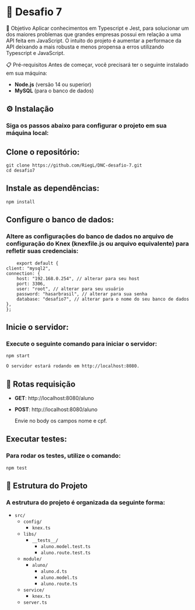 # 🎉 Desafio 7

🎯 Objetivo
Aplicar conhecimentos em Typescript e Jest, para solucionar um dos maiores problemas que grandes empresas possui em relação a uma API feita em JavaScript. O intuito do projeto é aumentar a performace da API deixando a mais robusta e menos propensa a erros utilizando Typescript e JavaScript.

📋 Pré-requisitos
Antes de começar, você precisará ter o seguinte instalado em sua máquina:

- **Node.js** (versão 14 ou superior)
- **MySQL** (para o banco de dados)

## ⚙️ Instalação

### Siga os passos abaixo para configurar o projeto em sua máquina local:

## Clone o repositório:

    git clone https://github.com/RiegL/DNC-desafio-7.git
    cd desafio7

## Instale as dependências:

    npm install

## Configure o banco de dados:

### Altere as configurações do banco de dados no arquivo de configuração do Knex (knexfile.js ou arquivo equivalente) para refletir suas credenciais:

        export default {
    client: "mysql2",
    connection: {
        host: "192.168.0.254", // alterar para seu host
        port: 3306,
        user: "root", // alterar para seu usuário
        password: "hasarbrasil", // alterar para sua senha
        database: "desafio7", // alterar para o nome do seu banco de dados
    },
    };


## Inicie o servidor:

### Execute o seguinte comando para iniciar o servidor:

    npm start

    O servidor estará rodando em http://localhost:8080.

##  📡 Rotas requisição

- **GET**: http://localhost:8080/aluno 

- **POST**: http://localhost:8080/aluno 

    Envie no body os campos nome e cpf.

## Executar testes:

### Para rodar os testes, utilize o comando:

    npm test

## 📁 Estrutura do Projeto

### A estrutura do projeto é organizada da seguinte forma:

- `src/`
  - `config/`
    - `knex.ts`
  - `libs/`
    - `__tests__/`
        - `aluno.model.test.ts`
        - `aluno.route.test.ts`
  - `module/`
    - `aluno/`
        - `aluno.d.ts`
        - `aluno.model.ts`
        - `aluno.route.ts`
  - `service/`
    - `knex.ts`
  - `server.ts`
  
   